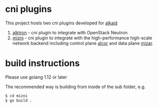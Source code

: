 # cni plugins
This project hosts two cni plugins developed for [alkaid](https://github.com/futurewei-cloud/alkaid.git)
1. [alktron](alktron) - cni plugin to integrate with OpenStack Neutron
1. [mizni](mizni) - cni plugin to integrate with the high-performance high-scale network backend including control plane [alcor](https://github.com/futurewei-cloud/AlcorControlAgent.git) and data plane [mizar](https://github.com/futurewei-cloud/Mizar.git). 

# build instructions
Please use golang 1.12 or later

The recommended way is building from inside of the sub folder, e.g.
```bash
$ cd mizni
$ go build .
```
